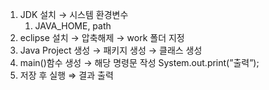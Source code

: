 1. JDK 설치 → 시스템 환경변수 
    1. JAVA_HOME, path
2. eclipse 설치 → 압축해제 → work 폴더 지정
3. Java Project 생성 → 패키지 생성 → 클래스 생성
4. main()함수 생성 → 해당 명령문 작성 System.out.print(”출력”);
5. 저장 후 실행 ⇒ 결과 출력
